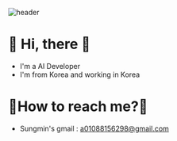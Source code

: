 ![header](https://capsule-render.vercel.app/api?type=wave&color=timeGradient&height=300&section=header&text=SUNGMIN's%20Profile&fontSize=90)

👋 Hi, there 👋
============

- I'm a AI Developer
- I'm from Korea and working in Korea

🌱How to reach me?🌱
============

- Sungmin's gmail : a01088156298@gmail.com

<!--
**pigzzz8815/pigzzz8815** is a ✨ _special_ ✨ repository because its `README.md` (this file) appears on your GitHub profile.

Here are some ideas to get you started:

- 🔭 I’m currently working on ...
- 🌱 I’m currently learning ...
- 👯 I’m looking to collaborate on ...
- 🤔 I’m looking for help with ...
- 💬 Ask me about ...
- 📫 How to reach me: ...
- 😄 Pronouns: ...
- ⚡ Fun fact: ...
-->

